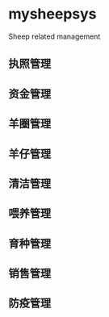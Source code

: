 # mysheepsys
Sheep related management
## 执照管理 
## 资金管理 
## 羊圈管理
## 羊仔管理
## 清洁管理
## 喂养管理
## 育种管理
## 销售管理
## 防疫管理
